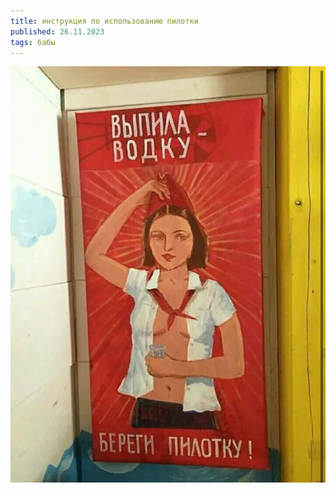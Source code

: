 ```yaml
---
title: инструкция по использованию пилотки
published: 26.11.2023
tags: бабы
---
```

![](../content/20231224_160709_e1cbde4c-aca5-439b-a760-ceba1f06da9a.jpg)